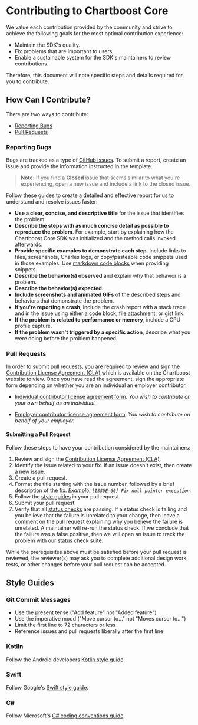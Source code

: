 # Contributing to Chartboost Core

We value each contribution provided by the community and strive to achieve the following goals for the most optimal contribution experience:

- Maintain the SDK's quality.
- Fix problems that are important to users.
- Enable a sustainable system for the SDK's maintainers to review contributions.

Therefore, this document will note specific steps and details required for you to contribute. 

## How Can I Contribute?

There are two ways to contribute:
- [Reporting Bugs](#reporting-bugs)
- [Pull Requests](#pull-requests)

### Reporting Bugs
Bugs are tracked as a type of [GitHub issues](https://guides.github.com/features/issues/). To submit a report, create an issue and provide the information instructed in the template.

> **Note:** If you find a **Closed** issue that seems similar to what you're experiencing, open a new issue and include a link to the closed issue.

Follow these guides to create a detailed and effective report for us to understand and resolve issues faster: 

* **Use a clear, concise, and descriptive title** for the issue that identifies the problem.
* **Describe the steps with as much concise detail as possible to reproduce the problem**. For example, start by explaining how the Chartboost Core SDK was initialized and the method calls invoked afterwards.
* **Provide specific examples to demonstrate each step**. Include links to files, screenshots, Charles logs, or copy/pasteable code snippets used in those examples. Use [markdown code blocks]([https://help.github.com/articles/markdown-basics/#multiple-lines](https://help.github.com/articles/markdown-basics/#multiple-lines)) when providing snippets.
* **Describe the behavior(s) observed** and explain why that behavior is a problem.
* **Describe the behavior(s) expected.**
* **Include screenshots and animated GIFs** of the described steps and behaviors that demonstrate the problem.
* **If you're reporting a crash**, include the crash report with a stack trace and in the issue using either a [code block](https://help.github.com/articles/markdown-basics/#multiple-lines), [file attachment](https://help.github.com/articles/file-attachments-on-issues-and-pull-requests/), or [gist](https://gist.github.com/) link.
* **If the problem is related to performance or memory**, include a CPU profile capture.
* **If the problem wasn't triggered by a specific action**, describe what you were doing before the problem happened.

### Pull Requests
In order to submit pull requests, you are required to review and sign the [Contribution License Agreement (CLA)](https://developers.chartboost.com/docs/mediation-contribution-license-agreement) which is available on the Chartboost website to view. Once you have read the agreement, sign the appropriate form depending on whether you are an individual an employer contributor.

- [Individual contributor license agreement form](https://na3.docusign.net/Member/PowerFormSigning.aspx?PowerFormId=159c66e8-610c-4afc-9330-15bc2217c291&env=na3&acct=9c982e12-8675-45df-9d81-95fe3656e695&v=2).
_You wish to contribute on your own behalf as an individual._

- [Employer contributor license agreement form](https://na3.docusign.net/Member/PowerFormSigning.aspx?PowerFormId=73009870-c5f9-483f-b21c-eb3a222d2d6b&env=na3&acct=9c982e12-8675-45df-9d81-95fe3656e695&v=2).
_You wish to contribute on behalf of your employer._

#### Submitting a Pull Request
Follow these steps to have your contribution considered by the maintainers:

1. Review and sign the [Contribution License Agreement (CLA)](https://developers.chartboost.com/docs/mediation-contribution-license-agreement).
2. Identify the issue related to your fix. If an issue doesn't exist, then create a new issue.
3. Create a pull request. 
4. Format the title starting with the issue number, followed by a brief description of the fix. _Example: `[ISSUE-60] Fix null pointer exception`._
5. Follow the [style guides](#style-guides) in your pull request.
6. Submit your pull request.
7. Verify that all [status checks](https://help.github.com/articles/about-status-checks/) are passing. If a status check is failing and you believe that the failure is unrelated to your change, then leave a comment on the pull request explaining why you believe the failure is unrelated. A maintainer will re-run the status check. If we conclude that the failure was a false positive, then we will open an issue to track the problem with our status check suite.

While the prerequisites above must be satisfied before your pull request is reviewed, the reviewer(s) may ask you to complete additional design work, tests, or other changes before your pull request can be accepted.

## Style Guides

### Git Commit Messages

* Use the present tense ("Add feature" not "Added feature")
* Use the imperative mood ("Move cursor to..." not "Moves cursor to...")
* Limit the first line to 72 characters or less
* Reference issues and pull requests liberally after the first line
 
### Kotlin

Follow the Android developers [Kotlin style guide](https://developer.android.com/kotlin/style-guide).

### Swift

Follow Google's [Swift style guide](https://google.github.io/swift/).

### C#

Follow Microsoft's [C# coding conventions guide](https://learn.microsoft.com/en-us/dotnet/csharp/fundamentals/coding-style/coding-conventions).

